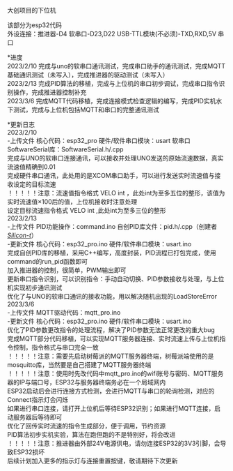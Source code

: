 大创项目的下位机  

该部分为esp32代码  
外设连接：推进器-D4   软串口-D23,D22   USB-TTL模块(不必须)-TXD,RXD,5V   串口   

*进度  
2023/2/10  完成与uno的软串口通讯测试，完成串口助手的通讯测试，完成MQTT基础通讯测试（未写入），完成推进器的驱动测试（未写入）  
2023/2/13  完成PID算法的移植，完成与上位机的串口初步调试，完成串口指令识别操作，完成推进器控制补充   
2023/3/6  完成MQTT代码移植，完成连接模式检查逻辑的编写，完成PID实机水下测试，完成与上位机包括MQTT和串口的完整通讯测试  


*更新日志  
2023/2/10  
-上传文件  核心代码：esp32_pro  硬件/软件串口模块：usart  软串口SoftwareSerial库：SoftwareSerial.h/.cpp  
完成与UNO的软串口连接通讯，可以接收并处理UNO发送的原始流速数据，真实流速值精确到0.01  
完成硬件串口通讯，此处用的是XCOM串口助手，可以进行发送实时流速值与接收设定的目标流速  
！！！！！注意：流速值指令格式 VELO int ，此处int为至多五位的整形，该值为实时流速值×100后的值，上位机接收时注意处理  
设定目标流速指令格式 VELO int ,此处int为至多三位的整形  
2023/2/13  
-上传文件  PID功能操作：command.ino  自创PID库文件：pid.h/.cpp（创建者[*Silicon-t*](https://github.com/Silicon-t)）  
-更新文件  核心代码：esp32_pro.ino  硬件/软件串口模块：usart.ino  
完成自创PID库的移植，采用C++编写，高度封装，PID流程已打包完成，使用command的run_pid函数即可  
加入推进器的控制，很简单，PWM输出即可  
更新串口指令识别，可以识别指令：手动自动切换、PID参数接收与处理，与上位机实现初步通讯测试  
优化了与UNO的软串口通讯的接收功能，用以解决随机出现的LoadStoreError  
2023/3/6  
-上传文件  MQTT驱动代码：mqtt_pro.ino  
-更新文件  核心代码：esp32_pro.ino  硬件/软件串口模块：usart.ino  
优化了PID参数更改指令的处理流程，解决了PID参数无法正常更改的重大bug  
完成MQTT部分代码移植，可以实现MQTT服务器连接、实时流速上传与上位机指令控制，指令格式与串口完全一致   
！！！！！注意：需要先启动树莓派的MQTT服务器终端，树莓派端使用的是mosquitto库，当然要是自己搭建了MQTT服务器终端  
！！！！！注意：使用时先改代码中mqtt_pro.ino的wifi账号与密码、MQTT服务器的IP与端口号，ESP32与服务器终端务必在一个局域网内   
ESP32启动后会进行连接方式检测，会进行MQTT与串口的轮询检测，对应的Connect指示灯会闪烁  
如果进行串口连接，请打开上位机后等待ESP32识别；如果进行MQTT连接，启动服务器后等待即可  
优化了回传实时流速的指令生成部分，便于调用，节约资源  
PID算法初步实机实验，算法在跑但跑的不是特别好，将会改进  
！！！！！注意：推进器由外部24V电源供电，请勿连接ESP32的3V3引脚，会导致ESP32损坏  
后续计划加入更多的指示灯与连接重置按键，敬请期待下次更新  

